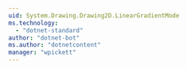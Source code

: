 ```yaml
---
uid: System.Drawing.Drawing2D.LinearGradientMode
ms.technology: 
  - "dotnet-standard"
author: "dotnet-bot"
ms.author: "dotnetcontent"
manager: "wpickett"
---
```

